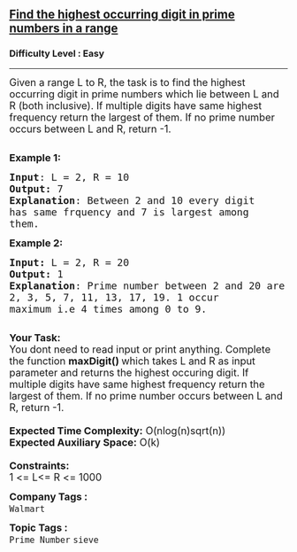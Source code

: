 <h2><a href="https://www.geeksforgeeks.org/problems/find-the-highest-occurring-digit-in-prime-numbers-in-a-range3634/1?page=4&company=Walmart&sortBy=submissions">Find the highest occurring digit in prime numbers in a range</a></h2><h3>Difficulty Level : Easy</h3><hr><div class="problems_problem_content__Xm_eO"><p><span style="font-size: 18px;">Given a range&nbsp;L&nbsp;to&nbsp;R, the task is to find the highest occurring digit in prime numbers which lie between L and R (both inclusive). If multiple digits have same highest frequency return&nbsp;the largest of them. If no prime number occurs between L and R, return&nbsp;-1.</span><br>&nbsp;</p>
<p><span style="font-size: 18px;"><strong>Example 1:</strong></span></p>
<pre><span style="font-size: 18px;"><strong>Input</strong>: L = 2, R = 10
<strong>Output:</strong>&nbsp;7
<strong>Explanation</strong>: Between 2 and 10 every digit
has same frquency and 7 is largest among
them.</span></pre>
<p><span style="font-size: 18px;"><span style="font-size: 18px;"><strong>Example 2:</strong></span></span></p>
<pre><span style="font-size: 18px;"><strong>Input: </strong>L = 2, R = 20
<strong>Output:&nbsp;</strong>1
<strong>Explanation</strong>: Prime number between 2 and 20 are 
2, 3, 5, 7, 11, 13, 17, 19. 1 occur 
maximum i.e 4 times among 0 to 9.</span></pre>
<p><br><span style="font-size: 18px;"><strong>Your Task:&nbsp;&nbsp;</strong><br>You dont need to read input or print anything. Complete the function <strong>maxDigit()&nbsp;</strong>which takes L&nbsp;and R&nbsp;as input parameter and returns the highest occuring digit. If multiple digits have same highest frequency return&nbsp;the largest of them. If no prime number occurs between L and R, return&nbsp;-1.<br><br><strong>Expected Time Complexity:</strong> O(nlog(n)sqrt(n))<br><strong>Expected Auxiliary Space:</strong> O(k)<br><br><strong>Constraints:</strong><br>1 &lt;= L&lt;= R &lt;= 1000</span></p></div><p><span style=font-size:18px><strong>Company Tags : </strong><br><code>Walmart</code>&nbsp;<br><p><span style=font-size:18px><strong>Topic Tags : </strong><br><code>Prime Number</code>&nbsp;<code>sieve</code>&nbsp;
